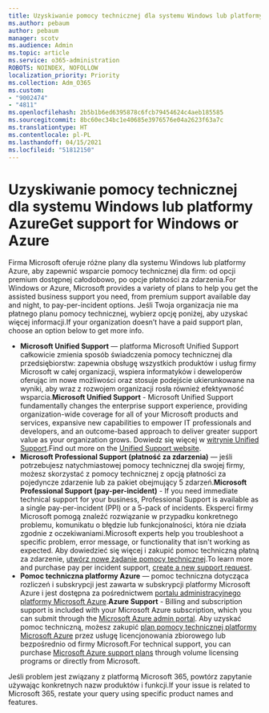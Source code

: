 ```yaml
---
title: Uzyskiwanie pomocy technicznej dla systemu Windows lub platformy Azure
ms.author: pebaum
author: pebaum
manager: scotv
ms.audience: Admin
ms.topic: article
ms.service: o365-administration
ROBOTS: NOINDEX, NOFOLLOW
localization_priority: Priority
ms.collection: Adm_O365
ms.custom:
- "9002474"
- "4811"
ms.openlocfilehash: 2b5b1b6ed6395878c6fcb79454624c4aeb185585
ms.sourcegitcommit: 8bc60ec34bc1e40685e3976576e04a2623f63a7c
ms.translationtype: HT
ms.contentlocale: pl-PL
ms.lasthandoff: 04/15/2021
ms.locfileid: "51812150"
---
```

# <a name="get-support-for-windows-or-azure"></a><span data-ttu-id="dc16a-102">Uzyskiwanie pomocy technicznej dla systemu Windows lub platformy Azure</span><span class="sxs-lookup"><span data-stu-id="dc16a-102">Get support for Windows or Azure</span></span>

<span data-ttu-id="dc16a-103">Firma Microsoft oferuje różne plany dla systemu Windows lub platformy Azure, aby zapewnić wsparcie pomocy technicznej dla firm: od opcji premium dostępnej całodobowo, po opcje płatności za zdarzenia.</span><span class="sxs-lookup"><span data-stu-id="dc16a-103">For Windows or Azure, Microsoft provides a variety of plans to help you get the assisted business support you need, from premium support available day and night, to pay-per-incident options.</span></span> <span data-ttu-id="dc16a-104">Jeśli Twoja organizacja nie ma płatnego planu pomocy technicznej, wybierz opcję poniżej, aby uzyskać więcej informacji.</span><span class="sxs-lookup"><span data-stu-id="dc16a-104">If your organization doesn’t have a paid support plan, choose an option below to get more info.</span></span>

- <span data-ttu-id="dc16a-105">**Microsoft Unified Support** — platforma Microsoft Unified Support całkowicie zmienia sposób świadczenia pomocy technicznej dla przedsiębiorstw: zapewnia obsługę wszystkich produktów i usług firmy Microsoft w całej organizacji, wspiera informatyków i deweloperów oferując im nowe możliwości oraz stosuje podejście ukierunkowane na wyniki, aby wraz z rozwojem organizacji rosła również efektywność wsparcia.</span><span class="sxs-lookup"><span data-stu-id="dc16a-105">**Microsoft Unified Support** - Microsoft Unified Support fundamentally changes the enterprise support experience, providing organization-wide coverage for all of your Microsoft products and services, expansive new capabilities to empower IT professionals and developers, and an outcome-based approach to deliver greater support value as your organization grows.</span></span> <span data-ttu-id="dc16a-106">Dowiedz się więcej w [witrynie Unified Support](https://aka.ms/unified-support).</span><span class="sxs-lookup"><span data-stu-id="dc16a-106">Find out more on the [Unified Support website](https://aka.ms/unified-support).</span></span>
- <span data-ttu-id="dc16a-107">**Microsoft Professional Support (płatność za zdarzenia)** — jeśli potrzebujesz natychmiastowej pomocy technicznej dla swojej firmy, możesz skorzystać z pomocy technicznej z opcją płatności za pojedyncze zdarzenie lub za pakiet obejmujący 5 zdarzeń.</span><span class="sxs-lookup"><span data-stu-id="dc16a-107">**Microsoft Professional Support (pay-per-incident)** - If you need immediate technical support for your business, Professional Support is available as a single pay-per-incident (PPI) or a 5-pack of incidents.</span></span> <span data-ttu-id="dc16a-108">Eksperci firmy Microsoft pomogą znaleźć rozwiązanie w przypadku konkretnego problemu, komunikatu o błędzie lub funkcjonalności, która nie działa zgodnie z oczekiwaniami.</span><span class="sxs-lookup"><span data-stu-id="dc16a-108">Microsoft experts help you troubleshoot a specific problem, error message, or functionality that isn't working as expected.</span></span> <span data-ttu-id="dc16a-109">Aby dowiedzieć się więcej i zakupić pomoc techniczną płatną za zdarzenie, [utwórz nowe żądanie pomocy technicznej](https://support.microsoft.com/supportforbusiness/productselection).</span><span class="sxs-lookup"><span data-stu-id="dc16a-109">To learn more and purchase pay per incident support, [create a new support request](https://support.microsoft.com/supportforbusiness/productselection).</span></span>
- <span data-ttu-id="dc16a-110">**Pomoc techniczna platformy Azure** — pomoc techniczna dotycząca rozliczeń i subskrypcji jest zawarta w subskrypcji platformy Microsoft Azure i jest dostępna za pośrednictwem [portalu administracyjnego platformy Microsoft Azure](https://portal.azure.com/).</span><span class="sxs-lookup"><span data-stu-id="dc16a-110">**Azure Support** - Billing and subscription support is included with your Microsoft Azure subscription, which you can submit through the [Microsoft Azure admin portal](https://portal.azure.com/).</span></span> <span data-ttu-id="dc16a-111">Aby uzyskać pomoc techniczną, możesz zakupić [plan pomocy technicznej platformy Microsoft Azure](https://azure.microsoft.com/support/plans/) przez usługę licencjonowania zbiorowego lub bezpośrednio od firmy Microsoft.</span><span class="sxs-lookup"><span data-stu-id="dc16a-111">For technical support, you can purchase [Microsoft Azure support plans](https://azure.microsoft.com/support/plans/) through volume licensing programs or directly from Microsoft.</span></span>

<span data-ttu-id="dc16a-112">Jeśli problem jest związany z platformą Microsoft 365, powtórz zapytanie używając konkretnych nazw produktów i funkcji.</span><span class="sxs-lookup"><span data-stu-id="dc16a-112">If your issue is related to Microsoft 365, restate your query using specific product names and features.</span></span>
